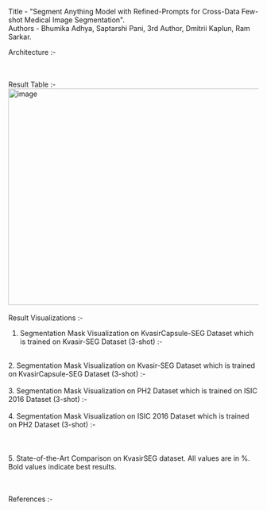 Title - "Segment Anything Model with Refined-Prompts for Cross-Data Few-shot Medical Image Segmentation". <br />
Authors - Bhumika Adhya, Saptarshi Pani, 3rd Author, Dmitrii Kaplun, Ram Sarkar. <br />

Architecture :- <br />

<br /><br />
Result Table :- <br />
<img width="812" height="436" alt="image" src="https://github.com/user-attachments/assets/d99efadf-88f8-4669-938b-f6ee17fae256" />
<br /><br />
Result Visualizations :- <br />
1. Segmentation Mask Visualization on KvasirCapsule-SEG Dataset which is trained on Kvasir-SEG Dataset (3-shot) :- <br />
 <br />
2. Segmentation Mask Visualization on Kvasir-SEG Dataset which is trained on KvasirCapsule-SEG Dataset (3-shot) :- <br />
 <br />
3. Segmentation Mask Visualization on PH2 Dataset which is trained on ISIC 2016 Dataset (3-shot) :- <br />
 <br />
4. Segmentation Mask Visualization on ISIC 2016 Dataset which is trained on PH2 Dataset (3-shot) :- <br />
 <br />
<br /><br />
5. State-of-the-Art Comparison on KvasirSEG dataset. All values are in %. Bold values indicate best results. <br />

<br /><br />
References :- <br />

